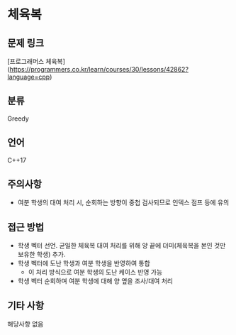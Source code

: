 # 체육복
## 문제 링크
[프로그래머스 체육복]
(https://programmers.co.kr/learn/courses/30/lessons/42862?language=cpp)
## 분류
Greedy
## 언어
C++17
## 주의사항
* 여분 학생의 대여 처리 시, 순회하는 방향이 중첩 검사되므로 인덱스 점프 등에 유의
## 접근 방법
* 학생 벡터 선언. 균일한 체육복 대여 처리를 위해 양 끝에 더미(체육복을 본인 것만 보유한 학생) 추가.
* 학생 벡터에 도난 학생과 여분 학생을 반영하여 통합
  + 이 처리 방식으로 여분 학생의 도난 케이스 반영 가능
* 학생 벡터 순회하며 여분 학생에 대해 양 옆을 조사/대여 처리
## 기타 사항
해당사항 없음